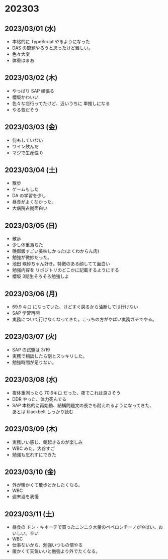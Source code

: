 # 202303

## 2023/03/01 (水)
 - 本格的に TypeScript やるようになった
 - DAS の問題やろうと思ったけど難しい。
 - 色々大変
 - 体重はまあ

## 2023/03/02 (木)
 - やっぱり SAP 頑張る
 - 櫻坂かわいい
 - 色々な店行ってたけど、近いうちに 単推しになる
 - やる気だそう

## 2023/03/03 (金)
 - 何もしていない
 - ワイン飲んだ
 - マジで生産性 0

## 2023/03/04 (土)
 - 散歩
 - ゲームもした
 - DA の学習を少し
 - 昼食がよくなかった。
 - 大病院占拠面白い

## 2023/03/05 (日)
 - 散歩
 - 少し体重落ちた
 - 晩御飯すごい美味しかった(よくわからん肉)
 - 勉強が微妙だった。
 - 池田 瑛紗ちゃん好き。特徴のある顔してて面白い
 - 勉強内容を リポジトリのどこかに記載するようにする
 - 櫻坂 3期生そろそろ勉強しよ

## 2023/03/06 (月)
 - 69.9 キロ になっていた、けどすぐ戻るから油断しては行けない
 - SAP 学習再開
 - 実務について行けなくなってきた。こっちの方がやばい実務ガチでやる。

## 2023/03/07 (火)
 - SAP の試験は 3/19
 - 実務で相談したら割とスッキリした。
 - 勉強時間が足りない。

## 2023/03/08 (水)
 - 夜体重測ったら 70.6キロ だった、夜でこれは良さそう
 - DDR やった、体力死んでる
 - SAP 本格的に再始動、結構問題文の長さも耐えれるようになってきた、<br> あとは blackbelt しっかり読む

## 2023/03/09 (木)
 - 実務いい感じ、朝起きるのが楽しみ
 - WBC みた。大谷すご
 - 勉強も忘れずにできた

## 2023/03/10 (金)
 - 外が暖かくて散歩とかしたくなる。
 - WBC
 - 週末酒を我慢

## 2023/03/11 (土)
 - 昼食の ドン・キホーテで買ったニンニク大量のペペロンチーノがやばい。おいしい。辛い
 - WBC
 - 仕事ないから、勉強いつもの倍やる
 - 暖かくて天気いいと勉強より外でたくなる。
